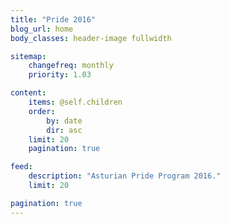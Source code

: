 ```yaml
---
title: "Pride 2016"
blog_url: home
body_classes: header-image fullwidth

sitemap:
    changefreq: monthly
    priority: 1.03

content:
    items: @self.children
    order:
        by: date
        dir: asc
    limit: 20
    pagination: true

feed:
    description: "Asturian Pride Program 2016."
    limit: 20

pagination: true
---
```

